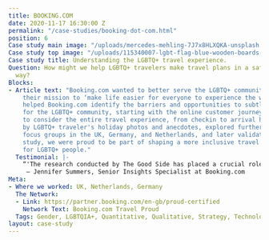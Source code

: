 ```yaml
---
title: BOOKING.COM
date: 2020-11-17 16:30:00 Z
permalink: "/case-studies/booking-dot-com.html"
position: 6
Case study main image: "/uploads/mercedes-mehling-7J7x8HLXQKA-unsplash.jpg"
Case study top image: "/uploads/115340007-lgbt-flag-blue-wooden-boards-c.jpeg"
Case study title: Understanding the LGBTQ+ travel experience.
Question: How might we help LGBTQ+ travelers make travel plans in a safe and welcoming
  way?
Blocks:
- Article text: "Booking.com wanted to better serve the LGBTQ+ community as part of
    their mission to ‘make life easier for everyone to experience the world’. \n\nWe
    helped Booking.com identify the barriers and opportunities to subtly improve travel
    for the LGBTQ+ community, starting with the online customer journey and progressing
    to consider the entire travel experience, from checkin to arrival home. \n\nInspired
    by LGBTQ+ traveler's holiday photos and anecdotes, explored further qualitative
    focus groups in the UK, Germany, and Netherlands, and later validated in a quantitative
    study, we were proud to be part of shaping a more inclusive travel experience
    for LGBTQ+ people."
  Testimonial: |-
    “'The research conducted by The Good Side has placed a crucial role in guiding Booking.com's strategy and communication to better support the LGBTQ+ travel community and put our company mission into practise in a real and practical way. They approached the project with sensitivity towards the audience and a real understanding of our business needs. Our final report was not only actionable but genuinely impactful in the mind's of my stakeholders - months later I still have them quoting back lines to me. Thank you to the team for your highly valued contribution to this important workstream"
     — Jennifer Summers, Senior Insights Specialist at Booking.com
Meta:
- Where we worked: UK, Netherlands, Germany
  The Network:
  - Link: https://partner.booking.com/en-gb/proud-certified
    Network Text: Booking.com Travel Proud
  Tags: Gender, LGBTQIA+, Quantitative, Qualitative, Strategy, Technology
layout: case-study
---
```


